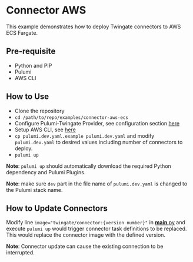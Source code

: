 # Connector AWS
This example demonstrates how to deploy Twingate connectors to AWS ECS Fargate.

## Pre-requisite
* Python and PIP
* Pulumi
* AWS CLI

## How to Use
* Clone the repository
* `cd /path/to/repo/examples/connector-aws-ecs`
* Configure Pulumi-Twingate Provider, see configuration section [here](../../README.md)
* Setup AWS CLI, see [here](https://docs.aws.amazon.com/cli/latest/userguide/getting-started-quickstart.html)
* `cp pulumi.dev.yaml.example pulumi.dev.yaml` and modify `pulumi.dev.yaml` to desired values including number of connectors to deploy.
* `pulumi up`

**Note**: `pulumi up` should automatically download the required Python dependency and Pulumi Plugins.

**Note**: make sure `dev` part in the file name of `pulumi.dev.yaml` is changed to the Pulumi stack name.

## How to Update Connectors
Modify line `image="twingate/connector:{version number}"` in [__main__.py](./__main__.py) and execute `pulumi up` would trigger connector task definitions to be replaced. This would replace the connector image with the defined version. 

**Note**: Connector update can cause the existing connection to be interrupted. 